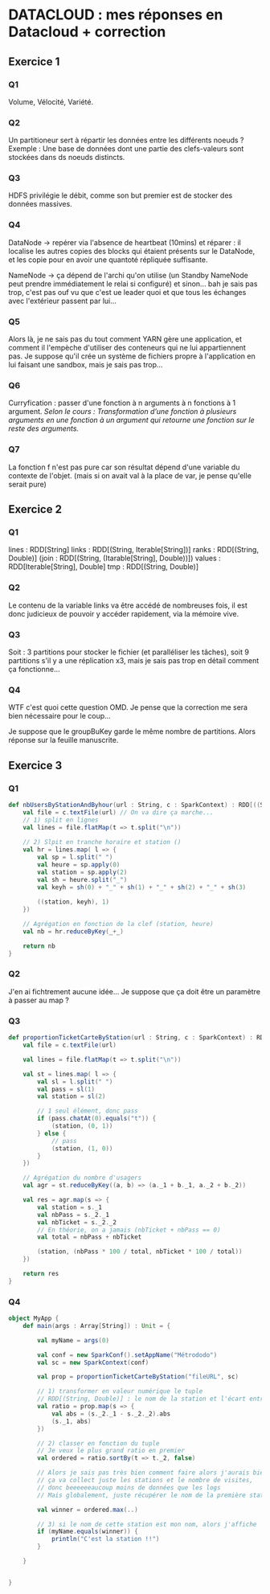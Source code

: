 # DATACLOUD : mes réponses en Datacloud + correction

## Exercice 1

### Q1

Volume, Vélocité, Variété.

### Q2

Un partitioneur sert à répartir les données entre les différents noeuds ?
Exemple : Une base de données dont une partie des clefs-valeurs sont stockées dans ds noeuds distincts.

### Q3

HDFS privilégie le débit, comme son but premier est de stocker des données massives.

### Q4

DataNode -> repérer via l'absence de heartbeat (10mins) et réparer : il localise les autres copies des blocks qui étaient présents sur le DataNode, et les copie pour en avoir une quantoté répliquée suffisante.

NameNode -> ça dépend de l'archi qu'on utilise (un Standby NameNode peut prendre immédiatement le relai si configuré) et sinon... bah je sais pas trop, c'est pas ouf vu que c'est ue leader quoi et que tous les échanges avec l'extérieur passent par lui...

### Q5

Alors là, je ne sais pas du tout comment YARN gère une application, et comment il l'empèche d'utiliser des conteneurs qui ne lui appartiennent pas. Je suppose qu'il crée un système de fichiers propre à l'application en lui faisant une sandbox, mais je sais pas trop...

### Q6

Curryfication : passer d'une fonction à n arguments à n fonctions à 1 argument. *Selon le cours :  Transformation d’une fonction à plusieurs arguments en une fonction à un argument qui retourne une fonction sur le reste des arguments.*

### Q7

La fonction f n'est pas pure car son résultat dépend d'une variable du contexte de l'objet. (mais si on avait val à la place de var, je pense qu'elle serait pure)



## Exercice 2

### Q1

lines : RDD[String]
links : RDD[(String, Iterable[String])]
ranks : RDD[(String, Double)]
(join : RDD[(String, (Itarable[String], Double))])
values : RDD[Iterable[String], Double]
tmp : RDD[(String, Double)]

### Q2

Le contenu de la variable links va être accédé de nombreuses fois, il est donc judicieux de pouvoir y accéder rapidement, via la mémoire vive.

### Q3

Soit : 3 partitions pour stocker le fichier (et paralléliser les tâches), soit 9 partitions s'il y a une réplication x3, mais je sais pas trop en détail comment ça fonctionne...

### Q4

WTF c'est quoi cette question OMD. Je pense que la correction me sera bien nécessaire pour le coup...

Je suppose que le groupBuKey garde le même nombre de partitions.
Alors réponse sur la feuille manuscrite.

## Exercice 3

### Q1

```scala
def nbUsersByStationAndByhour(url : String, c : SparkContext) : RDD[((String, String), Int)] = {
    val file = c.textFile(url) // On va dire ça marche...
    // 1) split en lignes
    val lines = file.flatMap(t => t.split("\n"))
    
    // 2) Slpit en tranche horaire et station ()
    val hr = lines.map( l => {
        val sp = l.split(" ")
        val heure = sp.apply(0)
        val station = sp.apply(2)
        val sh = heure.split("_")
        val keyh = sh(0) + "_" + sh(1) + "_" + sh(2) + "_" + sh(3)
        
        ((station, keyh), 1)
    })

    // Agrégation en fonction de la clef (station, heure)
    val nb = hr.reduceByKey(_+_)

    return nb
}
```

### Q2

J'en ai fichtrement aucune idée... Je suppose que ça doit être un paramètre à passer au map ?

### Q3

```scala
def proportionTicketCarteByStation(url : String, c : SparkContext) : RDD[(String, (Double, Double))] = {
    val file = c.textFile(url)

    val lines = file.flatMap(t => t.split("\n"))

    val st = lines.map( l => {
        val sl = l.split(" ")
        val pass = sl(1)
        val station = sl(2)

        // 1 seul élément, donc pass
        if (pass.chatAt(0).equals("t")) {
            (station, (0, 1))
        } else {
            // pass
            (station, (1, 0))
        }
    })

    // Agrégation du nombre d'usagers
    val agr = st.reduceByKey((a, b) => (a._1 + b._1, a._2 + b._2))

    val res = agr.map(s => {
        val station = s._1
        val nbPass = s._2._1
        val nbTicket = s._2._2
        // En théorie, on a jamais (nbTicket + nbPass == 0)
        val total = nbPass + nbTicket

        (station, (nbPass * 100 / total, nbTicket * 100 / total))
    })

    return res
}
```

### Q4

```scala
object MyApp {
    def main(args : Array[String]) : Unit = {

        val myName = args(0)

        val conf = new SparkConf().setAppName("Métrododo")
        val sc = new SparkContext(conf)

        val prop = proportionTicketCarteByStation("fileURL", sc)

        // 1) transformer en valeur numérique le tuple
        // RDD[(String, Double)] : le nom de la station et l'écart entre les deux nombres
        val ratio = prop.map(s => {
            val abs = (s._2._1 - s._2._2).abs
            (s._1, abs)
        })

        // 2) classer en fonction du tuple
        // Je veux le plus grand ratio en premier
        val ordered = ratio.sortBy(t => t._2, false)

        // Alors je sais pas très bien comment faire alors j'aurais bien fait un collect...
        // ça va collect juste les stations et le nombre de visites,
        // donc beeeeeeaucoup moins de données que les logs
        // Mais globalement, juste récupérer le nom de la première station...

        val winner = ordered.max(..)

        // 3) si le nom de cette station est mon nom, alors j'affiche
        if (myName.equals(winner)) {
            println("C'est la station !!")
        }

    }


}

```